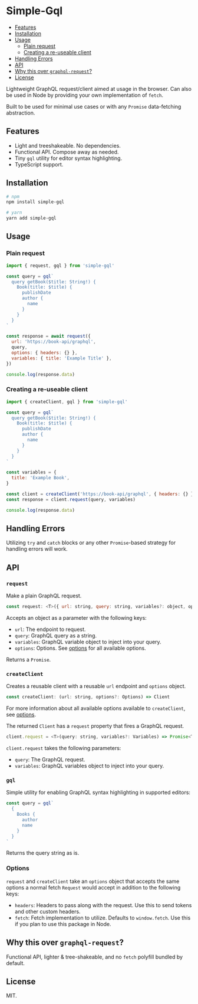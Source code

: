 # Simple-Gql <!-- omit in toc -->

- [Features](#features)
- [Installation](#installation)
- [Usage](#usage)
  - [Plain request](#plain-request)
  - [Creating a re-useable client](#creating-a-re-useable-client)
- [Handling Errors](#handling-errors)
- [API](#api)
- [Why this over `graphql-request`?](#why-this-over-graphql-request)
- [License](#license)

Lightweight GraphQL request/client aimed at usage in the browser. Can also be
used in Node by providing your own implementation of `fetch`.

Built to be used for minimal use cases or with any `Promise` data-fetching
abstraction.

## Features

- Light and treeshakeable. No dependencies.
- Functional API. Compose away as needed.
- Tiny `gql` utility for editor syntax highlighting.
- TypeScript support.

## Installation

```bash
# npm
npm install simple-gql

# yarn
yarn add simple-gql
```

## Usage

### Plain request

```js
import { request, gql } from 'simple-gql'

const query = gql`
  query getBook($title: String!) {
    Book(title: $title) {
      publishDate
      author {
        name
      }
    }
  }
`

const response = await request({
  url: 'https://book-api/graphql',
  query,
  options: { headers: {} },
  variables: { title: 'Example Title' },
})

console.log(response.data)
```

### Creating a re-useable client

```js
import { createClient, gql } from 'simple-gql'

const query = gql`
  query getBook($title: String!) {
    Book(title: $title) {
      publishDate
      author {
        name
      }
    }
  }
`

const variables = {
  title: 'Example Book',
}

const client = createClient('https://book-api/graphql', { headers: {} })
const response = client.request(query, variables)

console.log(response.data)
```

## Handling Errors

Utilizing `try` and `catch` blocks or any other `Promise`-based strategy for
handling errors will work.

## API

### `request`

Make a plain GraphQL request.

```js
const request: <T>({ url: string, query: string, variables?: object, options?: Options, }) => Promise<T>
```

Accepts an object as a parameter with the following keys:

- `url`: The endpoint to request.
- `query`: GraphQL query as a string.
- `variables`: GraphQL variable object to inject into your query.
- `options`: Options. See [options](#options) for all available options.

Returns a `Promise`.

### `createClient`

Creates a reusable client with a reusable `url` endpoint and `options` object.

```js
const createClient: (url: string, options?: Options) => Client
```

For more information about all available options available to `createClient`,
see [options](#options).

The returned `Client` has a `request` property that fires a GraphQL request.

```js
client.request = <T>(query: string, variables?: Variables) => Promise<T>
```

`client.request` takes the following parameters:

- `query`: The GraphQL request.
- `variables`: GraphQL variables object to inject into your query.

### `gql`

Simple utility for enabling GraphQL syntax highlighting in supported editors:

```js
const query = gql`
  {
    Books {
      author
      name
    }
  }
`
```

Returns the query string as is.

### Options

`request` and `createClient` take an `options` object that accepts the same
options a normal fetch `Request` would accept in addition to the following keys:

- `headers`: Headers to pass along with the request. Use this to send tokens and
  other custom headers.
- `fetch`: Fetch implementation to utilize. Defaults to `window.fetch`. Use this
  if you plan to use this package in Node.

## Why this over `graphql-request`?

Functional API, lighter & tree-shakeable, and no `fetch` polyfill bundled by
default.

## License

MIT.
